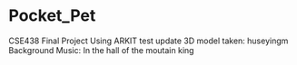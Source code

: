 # Pocket_Pet
CSE438 Final Project Using ARKIT
test update
3D model taken: huseyingm
Background Music: In the hall of the moutain king
